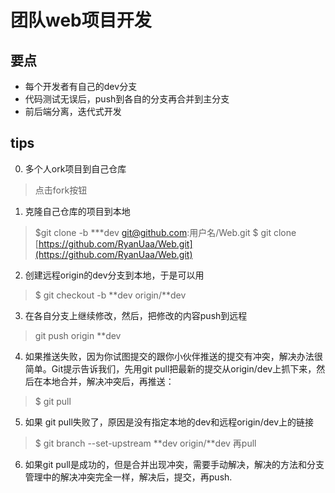 # 团队web项目开发

## 要点

- 每个开发者有自己的dev分支
- 代码测试无误后，push到各自的分支再合并到主分支
- 前后端分离，迭代式开发

## tips

0. 多个人ork项目到自己仓库
> 点击fork按钮

1. 克隆自己仓库的项目到本地
> $git clone -b ***dev git@github.com:用户名/Web.git
> $ git clone [https://github.com/RyanUaa/Web.git](https://github.com/RyanUaa/Web.git) 

2. 创建远程origin的dev分支到本地，于是可以用
> $ git checkout -b **dev origin/**dev

3. 在各自分支上继续修改，然后，把修改的内容push到远程
> git push origin **dev

4. 如果推送失败，因为你试图提交的跟你小伙伴推送的提交有冲突，解决办法很简单。Git提示告诉我们，先用git pull把最新的提交从origin/dev上抓下来，然后在本地合并，解决冲突后，再推送：
> $ git pull

5. 如果 git pull失败了，原因是没有指定本地的dev和远程origin/dev上的链接
>$ git branch --set-upstream **dev origin/**dev 再pull

6. 如果git pull是成功的，但是合并出现冲突，需要手动解决，解决的方法和分支管理中的解决冲突完全一样，解决后，提交，再push.
